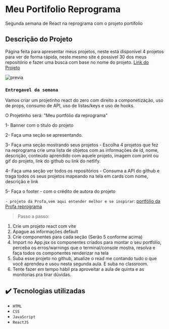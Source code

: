 # Meu Portifolio Reprograma
Segunda semana de React na reprograma com o projeto portifolio

## Descrição do Projeto
Página feita para apresentar meus projetos, neste está disponível 4 projetos para ver de forma rápida, neste mesmo site é possivel 30 dos meus repositório e fazer uma busca com base no nome do projeto. 
[Link do Projeto](https://meu-portifolio-reprograma.netlify.app/)


![previa](meu-portifolio.gif)




### `Entregavel da semana` 
Vamos criar um projetinho react do zero com direito a componetização, uso de props, consumo de API, uso de listas/keys e uso de hooks.

O Projetinho será: "Meu portfólio da reprograma"

1- Banner com o título do projeto

2- Faça uma seção se apresentando.

3- Faça uma seção mostrando seus projetos - Escolha 4 projetos que fez na reprograma crie uma lista de objetos com as informações de id, nome, descrição, conteúdo aprendido com aquele projeto, imagem com print ou gif do projeto, link do github ou link do netlify.

4- Faça uma seção ver todos os repositórios - Consuma a API do github e traga todos os seus projetos mapeando na tela em cards com nome, descrição e link 

5- Faça o footer - com o crédito de autora do projeto

`- projeto da Profa,vem aqui entender melhor e se inspirar`: [ portfólio da Profa reprograma](https://exemplo-site2.netlify.app/) 

> Passo a passo:
1) Crie um projeto react com vite
2) Apague as informações default
3) Crie componentes para cada seção (Serão 5 conforme acima)
4) Import no App.jsx os componentes criados para montar o seu portfólio, perceba os erros/warnings que o terminal/console mostra, resolva e faça todos os componentes renderizar na tela 
5) Suba esse projeto no github, atualize o read me contando tudo o que você aprendeu e usou nesta segunda aula. E suba no classroom.
6) Tente fazer em tempo hábil pra aproveitar a aula de quinta e as monitorias pra tirar dúvidas.
## ✔️ Tecnologias utilizadas

- ``HTML``
- ``CSS``
- ``JavaScript``
- ``ReactJS``
